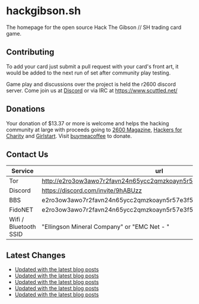 # hackgibson.sh
The homepage for the open source Hack The Gibson // SH trading card game.


## Contributing

To add your card just submit a pull request with your card's front art, it would be added to the next run of set after community play testing.

Game play and discussions over the project is held the r2600 discord server. Come join us at [Discord](https://discord.com/invite/9hABUzz) or via IRC at https://www.scuttled.net/


## Donations

Your donation of $13.37 or more is welcome and helps the hacking community at large with proceeds going to [2600 Magazine](https://2600.com/), [Hackers for Charity](https://hackersforcharity.org) and [Girlstart](https://girlstart.org).  Visit [buymeacoffee](https://www.buymeacoffee.com/hackgibson.sh) to donate.


## Contact Us

Service | url
-|-
Tor | http://e2ro3ow3awo7r2favn24n65ycc2qmzkoayn5r57e3f56nvjwdcgg32ad.onion
Discord | https://discord.com/invite/9hABUzz
BBS | e2ro3ow3awo7r2favn24n65ycc2qmzkoayn5r57e3f56nvjwdcgg32ad.onion:23
FidoNET | e2ro3ow3awo7r2favn24n65ycc2qmzkoayn5r57e3f56nvjwdcgg32ad.onion:24554
Wifi / Bluetooth SSID | "Ellingson Mineral Company" or "EMC Net - <fidonet address>"

## Latest Changes
<!-- BLOG-POST-LIST:START -->
- [Updated with the latest blog posts](https://github.com/DFW2600/hackgibson.sh/commit/7a04a96b1efe82ccdbdde8ea3a9e49ca5a841e64)
- [Updated with the latest blog posts](https://github.com/DFW2600/hackgibson.sh/commit/c0044cb2b496e9d6c209954c9c6736e771389c3e)
- [Updated with the latest blog posts](https://github.com/DFW2600/hackgibson.sh/commit/4c9dcda7131da5da56e0a75a7e10239c12cd9cd2)
- [Updated with the latest blog posts](https://github.com/DFW2600/hackgibson.sh/commit/85edfd2b5b336a8bc4de6afc4f79f49f163df5cd)
- [Updated with the latest blog posts](https://github.com/DFW2600/hackgibson.sh/commit/cada93b86ecfbcea786a3de7e89e8652bd1d45dd)
<!-- BLOG-POST-LIST:END -->
